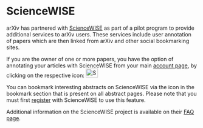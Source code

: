 ScienceWISE
===========

arXiv has partnered with [ScienceWISE](http://sciencewise.info) as part
of a pilot program to provide additional services to arXiv users. These
services include user annotation of papers which are then linked from
arXiv and other social bookmarking sites.

If you are the owner of one or more papers, you have the option of
annotating your articles with ScienceWISE from your main [account
page](https://arxiv.org/user), by clicking on the respective icon:
<img src="https://arxiv.org/icons/sciencewise45x32.png" alt="ScienceWISE icon" width="32" height="23" />

You can bookmark interesting abstracts on ScienceWISE via the icon in
the bookmark section that is present on all abstract pages. Please note
that you must first [register](http://sciencewise.info/users/register)
with ScienceWISE to use this feature.

Additional information on the ScienceWISE project is available on their
[FAQ page](http://sciencewise.info/faq).
